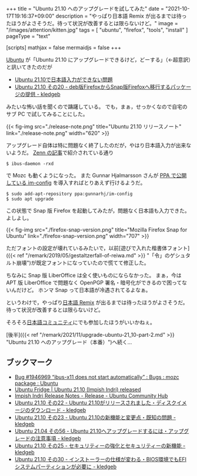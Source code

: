 +++
title = "Ubuntu 21.10 へのアップグレードを試してみた"
date =  "2021-10-17T19:16:37+09:00"
description = "やっぱり日本語 Remix が出るまでは待ったほうがよさそうだ。待って状況が改善するとは限らないけど。"
image = "/images/attention/kitten.jpg"
tags = [ "ubuntu", "firefox", "tools", "install" ]
pageType = "text"

[scripts]
  mathjax = false
  mermaidjs = false
+++

[Ubuntu] が「Ubuntu 21.10 にアップグレードできるけど，どーする」（←超意訳）と訊いてきたのだが

- [Ubuntu 21.10で日本語入力ができない問題](https://zenn.dev/ikuya/articles/788626c3ae6ade)
- [Ubuntu 21.10 その20 - deb版FirefoxからSnap版Firefoxへ移行するパッケージの提供 - kledgeb](https://kledgeb.blogspot.com/2021/10/ubuntu-2110-20-debfirefoxsnapfirefox.html)

みたいな怖い話を聞くので躊躇している。
でも，まぁ，せっかくなので自宅のサブ PC で試してみることにした。

{{< fig-img src="./release-note.png" title="Ubuntu 21.10 リリースノート" link="./release-note.png" width="620" >}}

アップグレード自体は特に問題なく終了したのだが，やはり日本語入力が出来ないようだ。
[Zenn の記事](https://zenn.dev/ikuya/articles/788626c3ae6ade "Ubuntu 21.10で日本語入力ができない問題")で紹介されている通り

```text
$ ibus-daemon -rxd
```

で Mozc も動くようになった。
また Gunnar Hjalmarsson さんが [PPA で公開している im-config](https://launchpad.net/~gunnarhj/+archive/ubuntu/im-config "Work around LP 1946969 : Gunnar Hjalmarsson") を導入すればとりあえず行けるようだ。

```text
$ sudo add-apt-repository ppa:gunnarhj/im-config
$ sudo apt upgrade
```

この状態で Snap 版 Firefox を起動してみたが，問題なく日本語も入力できた。
よしよし。

{{< fig-img src="./firefox-snap-version.png" title="Mozilla Firefox Snap for Ubuntu" link="./firefox-snap-version.png" width="707" >}}

ただフォントの設定が壊れているみたいで，以前[遊びで入れた楷書体フォント]({{< ref "/remark/2019/05/gestaltzerfall-of-reiwa.md" >}} "「令」のゲシュタルト崩壊")が既定フォントになっていたので慌てて修正した。

ちなみに Snap 版 LiberOffice は全く使いものにならなかった。
まぁ，今は APT 版 LiberOffice で問題なく OpenPGP 署名・暗号化ができるので困ってないんだけど。
ホンマ Snap って日本語が冷遇されてるよなぁ。

というわけで，やっぱり[日本語 Remix](https://www.ubuntulinux.jp/products/JA-Localized) が出るまでは待ったほうがよさそうだ。
待って状況が改善するとは限らないけど。

そろそろ[日本語コミュニティ](https://www.ubuntulinux.jp/ "Homepage | Ubuntu Japanese Team")にでも参加したほうがいいかねぇ。

[後半]({{< ref "/remark/2021/11/upgrade-ubuntu-21_10-part-2.md" >}} "Ubuntu 21.10 へのアップグレード（本番）")へ続く...

## ブックマーク

- [Bug #1946969 “ibus-x11 does not start automatically” : Bugs : mozc package : Ubuntu](https://bugs.launchpad.net/bugs/1946969)
- [Ubuntu Fridge | Ubuntu 21.10 (Impish Indri) released](https://ubuntu-news.org/2021/10/14/ubuntu-21-10-impish-indri-released/)
- [Impish Indri Release Notes - Release - Ubuntu Community Hub](https://discourse.ubuntu.com/t/impish-indri-release-notes/21951)
- [Ubuntu 21.10 その22 - Ubuntu 21.10がリリースされました・ディスクイメージのダウンロード - kledgeb](https://kledgeb.blogspot.com/2021/10/ubuntu-2110-22-ubuntu-2110.html)
- [Ubuntu 21.10 その23 - Ubuntu 21.10の新機能と変更点・既知の問題 - kledgeb](https://kledgeb.blogspot.com/2021/10/ubuntu-2110-23-ubuntu-2110.html)
- [Ubuntu 21.04 その56 - Ubuntu 21.10へアップグレードするには・アップグレードの注意事項 - kledgeb](https://kledgeb.blogspot.com/2021/10/ubuntu-2104-56-ubuntu-2110.html)
- [Ubuntu 21.10 その25 - セキュリティーの強化とセキュリティーの新機能 - kledgeb](https://kledgeb.blogspot.com/2021/10/ubuntu-2110-25.html)
- [Ubuntu 21.10 その30 - インストーラーの仕様が変わる・BIOS環境でもEFIシステムパーティションが必要に - kledgeb](https://kledgeb.blogspot.com/2021/10/ubuntu-2110-30-biosefi.html)

[Ubuntu]: https://www.ubuntu.com/ "The leading operating system for PCs, IoT devices, servers and the cloud | Ubuntu"
